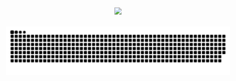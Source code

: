<h1 align="center">
    <img src="https://readme-typing-svg.herokuapp.com/?font=Righteous&size=35&center=true&vCenter=true&width=500&height=70&duration=4000&lines=Hi+There!+👋;+I'm+Nghlong3004!;" />
</h1>

![snake_gif](https://github.com/nghlong3004/nghlong3004/blob/output/github-snake.svg)
